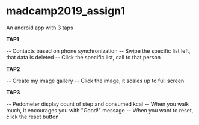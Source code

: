 # madcamp2019_assign1

An android app with 3 taps

**TAP1**

-- Contacts based on phone synchronization
-- Swipe the specific list left, that data is deleted
-- Click the specific list, call to that person

**TAP2**

-- Create my image gallery
-- Click the image, it scales up to full screen 

**TAP3**

-- Pedometer display count of step and consumed kcal
-- When you walk much, it encourages you with "Good!" message
-- When you want to reset, click the reset button
